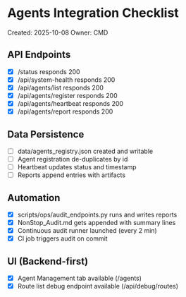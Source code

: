# Agents Integration Checklist

Created: 2025-10-08
Owner: CMD

## API Endpoints
- [x] /status responds 200
- [x] /api/system-health responds 200
- [x] /api/agents/list responds 200
- [x] /api/agents/register responds 200
- [x] /api/agents/heartbeat responds 200
- [x] /api/agents/report responds 200

## Data Persistence
- [ ] data/agents_registry.json created and writable
- [ ] Agent registration de-duplicates by id
- [ ] Heartbeat updates status and timestamp
- [ ] Reports append entries with artifacts

## Automation
- [x] scripts/ops/audit_endpoints.py runs and writes reports
- [x] NonStop_Audit.md gets appended with summary lines
- [x] Continuous audit runner launched (every 2 min)
- [x] CI job triggers audit on commit

## UI (Backend-first)
- [x] Agent Management tab available (/agents)
 - [x] Route list debug endpoint available (/api/debug/routes)